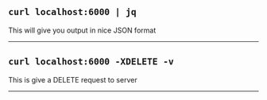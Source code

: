 ## `curl localhost:6000 | jq`

This will give you output in nice JSON format

<hr>

## `curl localhost:6000 -XDELETE -v`

This is give a DELETE request to server

<hr>